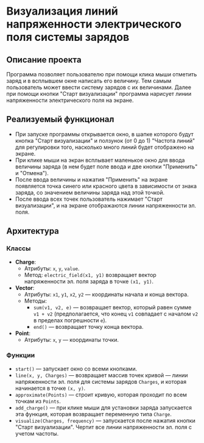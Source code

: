 # Визуализация линий напряженности электрического поля системы зарядов

## Описание проекта
Программа позволяет пользователю при помощи клика мыши отметить заряд и в всплывшем окне написать его величину. Тем самым пользователь может ввести систему зарядов с их величинами. Далее при помощи кнопки "Старт визуализации" программа нарисует линии напряженности электрического поля на экране.

## Реализуемый функционал
- При запуске программы открывается окно, в шапке которого будут кнопка "Старт визуализации" и ползунок (от 0 до 1) "Частота линий" для регулировки того, насколько много линий будет отображено на экране.
- При клике мыши на экран всплывает маленькое окно для ввода величины заряда (в нем будет поле ввода и две кнопки "Применить" и "Отмена").
- После ввода величины и нажатия "Применить" на экране появляется точка синего или красного цвета в зависимости от знака заряда, со значением величины заряда над этой точкой.
- После ввода всех точек пользователь нажимает "Старт визуализации", и на экране отображаются линии напряженности эл. поля.

## Архитектура
### Классы
- **Charge**: 
  - Атрибуты: `x`, `y`, `value`.
  - Метод: `electric_field(x1, y1)` возвращает вектор напряженности эл. поля заряда в точке `(x1, y1)`.
- **Vector**: 
  - Атрибуты: `x1`, `y1`, `x2`, `y2` — координаты начала и конца вектора.
  - Методы: 
    - `sum(v1, v2, e)` — возвращает вектор, который равен сумме `v1 + v2` (предполагается, что конец `v1` совпадает с началом `v2` в пределах погрешности `e`).
    - `end()` — возвращает точку конца вектора.
- **Point**: 
  - Атрибуты: `x`, `y` — координаты точки.

### Функции
- `start()` — запускает окно со всеми кнопками.
- `line(x, y, Charges)` — возвращает массив точек кривой — линии напряженности эл. поля для системы зарядов `Charges`, и которая начинается в точке `(x, y)`.
- `approximate(Points)` — строит кривую, которая проходит по всем точкам из `Points`.
- `add_charge()` — при клике мыши для установки заряда запускается эта функция, которая возвращает переменную типа `Charge`.
- `visualize(Charges, frequency)` — запускается после нажатия кнопки "Старт визуализации". Чертит все линии напряженности эл. поля с учетом частоты.
